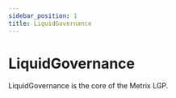 ```yaml
---
sidebar_position: 1
title: LiquidGovernance
---
```


# LiquidGovernance

LiquidGovernance is the core of the Metrix LGP.
